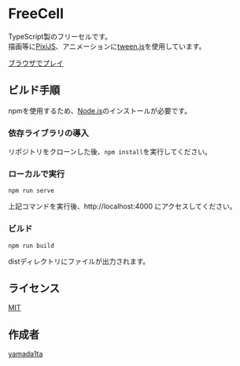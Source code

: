 FreeCell
====

TypeScript製のフリーセルです。  
描画等に[PixiJS](https://github.com/pixijs/pixi.js)、アニメーションに[tween.js](https://github.com/tweenjs/tween.js)を使用しています。

[ブラウザでプレイ]()

## ビルド手順
npmを使用するため、[Node.js](https://nodejs.org)のインストールが必要です。

### 依存ライブラリの導入
リポジトリをクローンした後、`npm install`を実行してください。

### ローカルで実行
```
npm run serve
```
上記コマンドを実行後、http://localhost:4000 にアクセスしてください。

### ビルド
```
npm run build
```
distディレクトリにファイルが出力されます。

## ライセンス
[MIT](LICENSE)

## 作成者
[yamada1ta](https://github.com/yamada1ta)
